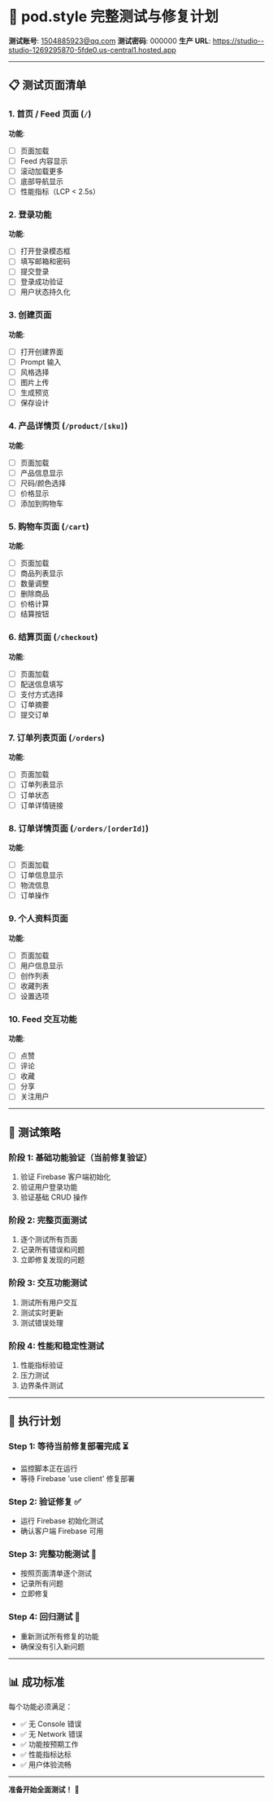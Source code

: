 # 🧪 pod.style 完整测试与修复计划

**测试账号**: 1504885923@qq.com
**测试密码**: 000000
**生产 URL**: https://studio--studio-1269295870-5fde0.us-central1.hosted.app

---

## 📋 测试页面清单

### 1. 首页 / Feed 页面 (`/`)
**功能**:
- [ ] 页面加载
- [ ] Feed 内容显示
- [ ] 滚动加载更多
- [ ] 底部导航显示
- [ ] 性能指标（LCP < 2.5s）

### 2. 登录功能
**功能**:
- [ ] 打开登录模态框
- [ ] 填写邮箱和密码
- [ ] 提交登录
- [ ] 登录成功验证
- [ ] 用户状态持久化

### 3. 创建页面
**功能**:
- [ ] 打开创建界面
- [ ] Prompt 输入
- [ ] 风格选择
- [ ] 图片上传
- [ ] 生成预览
- [ ] 保存设计

### 4. 产品详情页 (`/product/[sku]`)
**功能**:
- [ ] 页面加载
- [ ] 产品信息显示
- [ ] 尺码/颜色选择
- [ ] 价格显示
- [ ] 添加到购物车

### 5. 购物车页面 (`/cart`)
**功能**:
- [ ] 页面加载
- [ ] 商品列表显示
- [ ] 数量调整
- [ ] 删除商品
- [ ] 价格计算
- [ ] 结算按钮

### 6. 结算页面 (`/checkout`)
**功能**:
- [ ] 页面加载
- [ ] 配送信息填写
- [ ] 支付方式选择
- [ ] 订单摘要
- [ ] 提交订单

### 7. 订单列表页面 (`/orders`)
**功能**:
- [ ] 页面加载
- [ ] 订单列表显示
- [ ] 订单状态
- [ ] 订单详情链接

### 8. 订单详情页面 (`/orders/[orderId]`)
**功能**:
- [ ] 页面加载
- [ ] 订单信息显示
- [ ] 物流信息
- [ ] 订单操作

### 9. 个人资料页面
**功能**:
- [ ] 页面加载
- [ ] 用户信息显示
- [ ] 创作列表
- [ ] 收藏列表
- [ ] 设置选项

### 10. Feed 交互功能
**功能**:
- [ ] 点赞
- [ ] 评论
- [ ] 收藏
- [ ] 分享
- [ ] 关注用户

---

## 🔧 测试策略

### 阶段 1: 基础功能验证（当前修复验证）
1. 验证 Firebase 客户端初始化
2. 验证用户登录功能
3. 验证基础 CRUD 操作

### 阶段 2: 完整页面测试
1. 逐个测试所有页面
2. 记录所有错误和问题
3. 立即修复发现的问题

### 阶段 3: 交互功能测试
1. 测试所有用户交互
2. 测试实时更新
3. 测试错误处理

### 阶段 4: 性能和稳定性测试
1. 性能指标验证
2. 压力测试
3. 边界条件测试

---

## 🚀 执行计划

### Step 1: 等待当前修复部署完成 ⏳
- 监控脚本正在运行
- 等待 Firebase 'use client' 修复部署

### Step 2: 验证修复 ✅
- 运行 Firebase 初始化测试
- 确认客户端 Firebase 可用

### Step 3: 完整功能测试 🧪
- 按照页面清单逐个测试
- 记录所有问题
- 立即修复

### Step 4: 回归测试 🔄
- 重新测试所有修复的功能
- 确保没有引入新问题

---

## 📊 成功标准

每个功能必须满足：
- ✅ 无 Console 错误
- ✅ 无 Network 错误
- ✅ 功能按预期工作
- ✅ 性能指标达标
- ✅ 用户体验流畅

---

**准备开始全面测试！** 🚀

